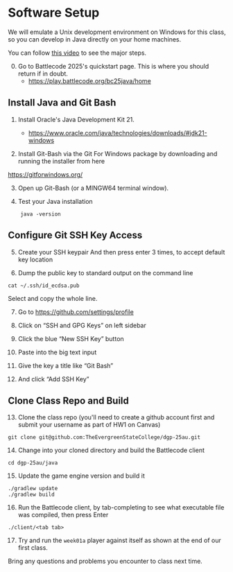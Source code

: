 # Software Setup

We will emulate a Unix development environment on Windows for this class, so you can develop in Java
directly on your home machines.

You can follow [this video](https://www.youtube.com/watch?v=tcDLevC7wmU) to see the major steps.

0. Go to Battlecode 2025's quickstart page. This is where you should return if in doubt.
   - https://play.battlecode.org/bc25java/home

## Install Java and Git Bash

1. Install Oracle's Java Development Kit 21.
   - https://www.oracle.com/java/technologies/downloads/#jdk21-windows 
   
2. Install Git-Bash via the Git For Windows package by downloading and running the installer from here

  https://gitforwindows.org/

3. Open up Git-Bash (or a MINGW64 terminal window).


4. Test your Java installation
```
	java -version
```

## Configure Git SSH Key Access

5. Create your SSH keypair 
And then press enter 3 times, to accept default key location

6. Dump the public key to standard output on the command line
```
cat ~/.ssh/id_ecdsa.pub
```
Select and copy the whole line.

7. Go to https://github.com/settings/profile

8. Click on “SSH and GPG Keys” on left sidebar

9. Click the blue “New SSH Key” button

10. Paste into the big text input
11. Give the key a title like “Git Bash”
12. And click “Add SSH Key”

## Clone Class Repo and Build

13. Clone the class repo (you'll need to create a github account first and submit your username as part of HW1 on Canvas)
```
git clone git@github.com:TheEvergreenStateCollege/dgp-25au.git
```

14. Change into your cloned directory and build the Battlecode client
```
cd dgp-25au/java
```

15. Update the game engine version and build it
```
./gradlew update
./gradlew build
```

16. Run the Battlecode client, by tab-completing to see what executable file was compiled, then press Enter
```
./client/<tab tab>
```

17. Try and run the `week01a` player against itself as shown at the end of our first class.

Bring any questions and problems you encounter to class next time.
